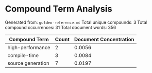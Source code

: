 # Compound Term Analysis

Generated from: `golden-reference.md`
Total unique compounds: 3
Total compound occurrences: 31
Total document words: 356

| Compound Term | Count | Document Concentration |
|---------------|-------|------------------------|
| high-performance | 2 | 0.0056 |
| compile-time | 3 | 0.0084 |
| source generation | 7 | 0.0197 |
